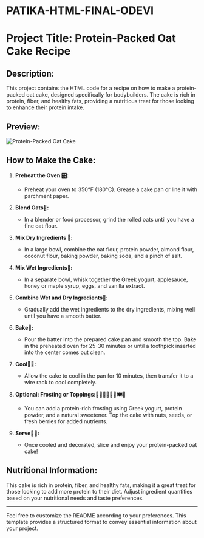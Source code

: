 # PATIKA-HTML-FINAL-ODEVI



# Project Title: Protein-Packed Oat Cake Recipe

## Description:
This project contains the HTML code for a recipe on how to make a protein-packed oat cake, designed specifically for bodybuilders. The cake is rich in protein, fiber, and healthy fats, providing a nutritious treat for those looking to enhance their protein intake.

## Preview:
![Protein-Packed Oat Cake](https://www.theconsciousplantkitchen.com/wp-content/uploads/2023/03/Protein-Cake.png)

## How to Make the Cake:
1. **Preheat the Oven 🎛️:**
   - Preheat your oven to 350°F (180°C). Grease a cake pan or line it with parchment paper.

2. **Blend Oats🌾:**
   - In a blender or food processor, grind the rolled oats until you have a fine oat flour.

3. **Mix Dry Ingredients 🥣:**
   - In a large bowl, combine the oat flour, protein powder, almond flour, coconut flour, baking powder, baking soda, and a pinch of salt.

4. **Mix Wet Ingredients🥣:**
   - In a separate bowl, whisk together the Greek yogurt, applesauce, honey or maple syrup, eggs, and vanilla extract.

5. **Combine Wet and Dry Ingredients🥣:**
   - Gradually add the wet ingredients to the dry ingredients, mixing well until you have a smooth batter.

6. **Bake🥧:**
   - Pour the batter into the prepared cake pan and smooth the top. Bake in the preheated oven for 25-30 minutes or until a toothpick inserted into the center comes out clean.

7. **Cool🧑‍🍳:**
   - Allow the cake to cool in the pan for 10 minutes, then transfer it to a wire rack to cool completely.

8. **Optional: Frosting or Toppings:👩🏻‍⚕️🥗🏋🏻🍽️🌾**
   - You can add a protein-rich frosting using Greek yogurt, protein powder, and a natural sweetener. Top the cake with nuts, seeds, or fresh berries for added nutrients.

9. **Serve🎂🎉:**
   - Once cooled and decorated, slice and enjoy your protein-packed oat cake!

## Nutritional Information:
This cake is rich in protein, fiber, and healthy fats, making it a great treat for those looking to add more protein to their diet. Adjust ingredient quantities based on your nutritional needs and taste preferences.

---

Feel free to customize the README according to your preferences. This template provides a structured format to convey essential information about your project.
